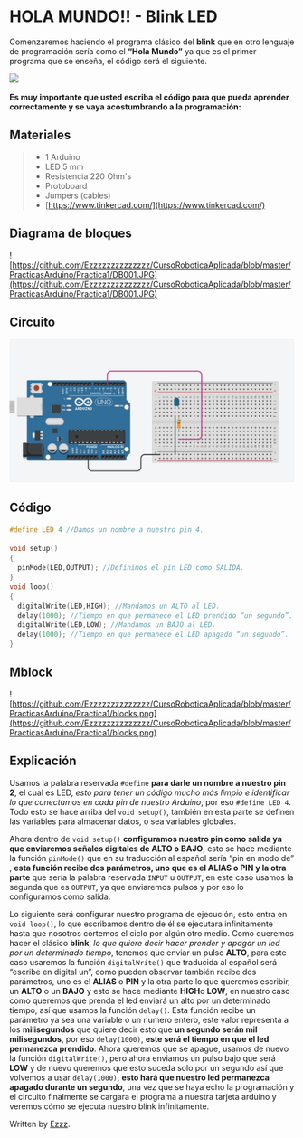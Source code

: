 # HOLA MUNDO!! - Blink LED

Comenzaremos haciendo el programa clásico del **blink** que en otro lenguaje de programación sería como el **“Hola Mundo”** ya que es el primer programa que se enseña, el código será el siguiente. 

![](https://theinnovativefablab.files.wordpress.com/2015/04/light_blink.gif)

**Es muy importante que usted escriba el código para que pueda aprender correctamente y se vaya acostumbrando a la programación:**

## Materiales
> - 1 Arduino
> - LED 5 mm
> - Resistencia 220 Ohm's
> - Protoboard 
> - Jumpers (cables) 
> - [https://www.tinkercad.com/](https://www.tinkercad.com/)

## Diagrama de bloques
![https://github.com/Ezzzzzzzzzzzzzz/CursoRoboticaAplicada/blob/master/PracticasArduino/Practica1/DB001.JPG](https://github.com/Ezzzzzzzzzzzzzz/CursoRoboticaAplicada/blob/master/PracticasArduino/Practica1/DB001.JPG)

## Circuito

![BlinkLED](https://github.com/Ezzzzzzzzzzzzzz/CursoRoboticaAplicada/blob/master/PracticasArduino/Practica1/BlinkLED.JPG)

## Código  
```c
#define LED 4 //Damos un nombre a nuestro pin 4.

void setup()
{
  pinMode(LED,OUTPUT); //Definimos el pin LED como SALIDA.
}
void loop()
{ 
  digitalWrite(LED,HIGH); //Mandamos un ALTO al LED.
  delay(1000); //Tiempo en que permanece el LED prendido “un segundo”.
  digitalWrite(LED,LOW); //Mandamos un BAJO al LED.
  delay(1000); //Tiempo en que permanece el LED apagado “un segundo”.
}
```
## Mblock
![https://github.com/Ezzzzzzzzzzzzzz/CursoRoboticaAplicada/blob/master/PracticasArduino/Practica1/blocks.png](https://github.com/Ezzzzzzzzzzzzzz/CursoRoboticaAplicada/blob/master/PracticasArduino/Practica1/blocks.png)

## Explicación 

Usamos la palabra reservada ``#define`` **para darle un nombre a nuestro pin 2**, el cual es LED, _esto para tener un código mucho más limpio e identificar lo que conectamos en cada pin de nuestro Arduino_, por eso ``#define LED 4``. Todo esto se hace arriba del ``void setup()``, también en esta parte se definen las variables para almacenar datos, o sea variables globales.

Ahora dentro de ``void setup()`` **configuramos nuestro pin como salida ya que enviaremos señales digitales de ALTO o BAJO**, esto se hace mediante la función ``pinMode()`` que en su traducción al español sería “pin en modo de” , **esta función recibe dos parámetros, uno que es el ALIAS o PIN y la otra parte** que sería la palabra reservada ``INPUT`` u ``OUTPUT``, en este caso usamos la segunda que es ``OUTPUT``, ya que enviaremos pulsos y por eso lo configuramos como salida.

Lo siguiente será configurar nuestro programa de ejecución, esto entra en ``void loop()``, lo  que escribamos dentro de él se ejecutara infinitamente hasta que nosotros cortemos el ciclo por algún otro medio. Como queremos hacer el clásico **blink**, _lo que quiere decir hacer prender y apagar un led por un determinado tiempo_, tenemos que enviar un pulso **ALTO**, para este caso usaremos la función ``digitalWrite()`` que traducida al español será “escribe en digital un”, como pueden observar también recibe dos parámetros, uno es el **ALIAS** o **PIN** y la otra parte lo que queremos escribir, un **ALTO** o un **BAJO** y esto se hace mediante **HIGH**o **LOW**, en nuestro caso como queremos que prenda el led enviará un alto por un determinado tiempo, así que usamos la función ``delay()``. Esta función recibe un parámetro ya sea una variable o un numero entero, este valor representa a los **milisegundos** que quiere decir esto que **un segundo serán mil milisegundos**, por eso ``delay(1000)``, **este será el tiempo en que el led permanezca prendido**. Ahora queremos que se apague, usamos de nuevo la función ``digitalWrite()``, pero ahora enviamos un pulso bajo que será **LOW** y de nuevo queremos que esto suceda solo por un segundo así que volvemos a usar ``delay(1000)``, **esto hará que nuestro led permanezca apagado durante un segundo**, una vez que se haya echo la programación y el circuito finalmente se cargara el programa a nuestra tarjeta arduino y veremos cómo se ejecuta nuestro blink infinitamente.



Written by  [Ezzz](https://ezzzzzzzzzzzzzz.github.io/).
<!--stackedit_data:
eyJoaXN0b3J5IjpbMTUzNzA5OTg0NSwtMTQ5OTc1NTEsLTEwMj
EwNTk2MiwyMDEyNzIxNjQwLDEzMTU2NTYxMzgsLTE3MzA4ODQx
MzEsLTIwMDM1NDg4OTksLTE1NDMwMzgxMjcsLTU5NTc4OTY1MC
wtMTQ2ODg1NDc0MF19
-->